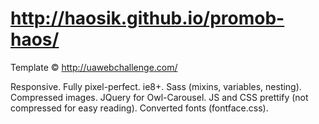 # http://haosik.github.io/promob-haos/

Template © http://uawebchallenge.com/ 

Responsive. Fully pixel-perfect. ie8+. Sass (mixins, variables, nesting). Compressed images. JQuery for Owl-Carousel.  JS and CSS prettify (not compressed for easy reading). Converted fonts (fontface.css).
